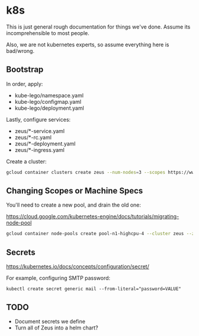 # k8s

This is just general rough documentation for things we've done. Assume its incomprehensible to most people.

Also, we are not kubernetes experts, so assume everything here is bad/wrong.

## Bootstrap

In order, apply:

- kube-lego/namespace.yaml
- kube-lego/configmap.yaml
- kube-lego/deployment.yaml

Lastly, configure services:

- zeus/\*-service.yaml
- zeus/\*-rc.yaml
- zeus/\*-deployment.yaml
- zeus/\*-ingress.yaml

Create a cluster:

```bash
gcloud container clusters create zeus --num-nodes=3 --scopes https://www.googleapis.com/auth/devstorage.read_write
```

## Changing Scopes or Machine Specs

You'll need to create a new pool, and drain the old one:

https://cloud.google.com/kubernetes-engine/docs/tutorials/migrating-node-pool

```bash
gcloud container node-pools create pool-n1-highcpu-4 --cluster zeus --zone us-central1-b --scopes https://www.googleapis.com/auth/devstorage.read_write --machine-type=n1-highcpu-4 --num-nodes=1 --enable-autoupgrade --enable-autoscaling --max-nodes=20 --min-nodes=1
```

## Secrets

https://kubernetes.io/docs/concepts/configuration/secret/

For example, configuring SMTP password:

```
kubectl create secret generic mail --from-literal="password=VALUE"
```

## TODO

- Document secrets we define
- Turn all of Zeus into a helm chart?
